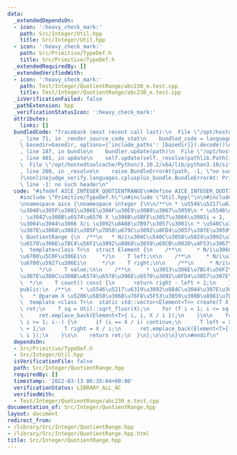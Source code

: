 ```yaml
---
data:
  _extendedDependsOn:
  - icon: ':heavy_check_mark:'
    path: Src/Integer/Util.hpp
    title: Src/Integer/Util.hpp
  - icon: ':heavy_check_mark:'
    path: Src/Primitive/TypeDef.h
    title: Src/Primitive/TypeDef.h
  _extendedRequiredBy: []
  _extendedVerifiedWith:
  - icon: ':heavy_check_mark:'
    path: Test/Integer/QuotientRange/abc230_e.test.cpp
    title: Test/Integer/QuotientRange/abc230_e.test.cpp
  _isVerificationFailed: false
  _pathExtension: hpp
  _verificationStatusIcon: ':heavy_check_mark:'
  attributes:
    links: []
  bundledCode: "Traceback (most recent call last):\n  File \"/opt/hostedtoolcache/Python/3.10.2/x64/lib/python3.10/site-packages/onlinejudge_verify/documentation/build.py\"\
    , line 71, in _render_source_code_stat\n    bundled_code = language.bundle(stat.path,\
    \ basedir=basedir, options={'include_paths': [basedir]}).decode()\n  File \"/opt/hostedtoolcache/Python/3.10.2/x64/lib/python3.10/site-packages/onlinejudge_verify/languages/cplusplus.py\"\
    , line 187, in bundle\n    bundler.update(path)\n  File \"/opt/hostedtoolcache/Python/3.10.2/x64/lib/python3.10/site-packages/onlinejudge_verify/languages/cplusplus_bundle.py\"\
    , line 401, in update\n    self.update(self._resolve(pathlib.Path(included), included_from=path))\n\
    \  File \"/opt/hostedtoolcache/Python/3.10.2/x64/lib/python3.10/site-packages/onlinejudge_verify/languages/cplusplus_bundle.py\"\
    , line 260, in _resolve\n    raise BundleErrorAt(path, -1, \"no such header\"\
    )\nonlinejudge_verify.languages.cplusplus_bundle.BundleErrorAt: Primitive/TypeDef.h:\
    \ line -1: no such header\n"
  code: "#ifndef AICE_INTEGER_QUOTIENTRANGE\n#define AICE_INTEGER_QUOTIENTRANGE\n\n\
    #include \"Primitive/TypeDef.h\"\n#include \"Util.hpp\"\n\n#include <vector>\n\
    \nnamespace aice {\nnamespace integer {\n\n/**\n * \u5546\u5217\u6319\u3092\u884C\
    \u3046\u305F\u3081\u306E\u30AF\u30E9\u30B9\u3067\u3059\n * \u5546\u5217\u6319\
    : \u3042\u308B\u6574\u6570 X \u306B\u5BFE\u3057\u3066\u3001i = 1, ..., X \u306B\
    \u3064\u3044\u3066 X/i \u3092\u8A08\u7B97\u3057\u3001\n * \u540C\u3058\u5024\u3067\
    \u307E\u3068\u3081\u305F\u7D50\u679C\u3092\u8FD4\u3057\u307E\u3059\n */\nclass\
    \ QuotientRange {\n  /**\n   * N/i\u304C\u540C\u3058\u5024\u3092\u3068\u308B\u6574\
    \u6570\u306E\u7BC4\u56F2\u3092\u8868\u3059\u69CB\u9020\u4F53\u3067\u3059\n   */\n\
    \  template<class T>\n  struct Element {\n    /**\n     * N/i\u3068\u306A\u308B\
    \u6700\u5C0F\u306Ei\n     */\n    T left;\n\n    /**\n     * N/i\u3068\u306A\u308B\
    \u6700\u5927\u306Ei\n     */\n    T right;\n\n    /**\n     * N/i\u306E\u5024\n\
    \     */\n    T value;\n\n    /**\n     * \u3053\u306E\u7BC4\u56F2\u306B\u542B\
    \u307E\u308C\u308B\u6574\u6570\u306E\u6570\u3092\u8FD4\u3057\u307E\u3059\n   \
    \  */\n    T count() const {\n      return right - left + 1;\n    }\n  };\n\n\
    public:\n  /**\n   * \u5546\u5217\u6319\u3092\u884C\u3044\u307E\u3059\u3002\n\
    \   * @param X \u5206\u5B50\u306B\u76F8\u5F53\u3059\u308B\u8981\u7D20\n   */\n\
    \  template <class T>\n  static std::vector<Element<T>> create(T X) {\n    std::vector<Element<T>>\
    \ ret;\n    T sq = Util::sqrt_floor(X);\n    for (T i = 1; i <= sq; i++) {\n \
    \     ret.emplace_back(Element<T>{ i, i, X / i });\n    }\n\n    for (T i = sq;\
    \ i >= 1; i--) {\n      if (i == X / i) continue;\n      T left = X / (i + 1)\
    \ + 1;\n      T right = X / i;\n      ret.emplace_back(Element<T>{ left, right,\
    \ i });\n    }\n\n    return ret;\n  }\n};\n\n}\n}\n\n#endif\n"
  dependsOn:
  - Src/Primitive/TypeDef.h
  - Src/Integer/Util.hpp
  isVerificationFile: false
  path: Src/Integer/QuotientRange.hpp
  requiredBy: []
  timestamp: '2022-03-13 06:35:04+00:00'
  verificationStatus: LIBRARY_ALL_AC
  verifiedWith:
  - Test/Integer/QuotientRange/abc230_e.test.cpp
documentation_of: Src/Integer/QuotientRange.hpp
layout: document
redirect_from:
- /library/Src/Integer/QuotientRange.hpp
- /library/Src/Integer/QuotientRange.hpp.html
title: Src/Integer/QuotientRange.hpp
---
```

